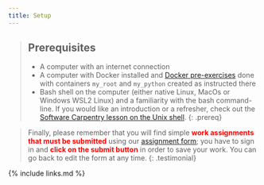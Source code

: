 ```yaml
---
title: Setup
---
```


> ## Prerequisites
>
> * A computer with an internet connection
> * A computer with Docker installed and [Docker pre-exercises](https://cms-opendata-workshop.github.io/workshop2023-lesson-docker/) done with containers `my_root` and `my_python` created as instructed there
> * Bash shell on the computer (either native Linux, MacOs or Windows WSL2 Linux) and a familiarity with the bash command-line. If you would like an introduction or a refresher,
> check out the [Software Carpentry lesson on the Unix shell](https://swcarpentry.github.io/shell-novice/).
{: .prereq}

> Finally, please remember that you will find simple <strong style="color: red;">work assignments that must be submitted</strong> using our [assignment form]( https://forms.gle/7YYRv6ZCTfRYiocr7); you have to sign in and <strong style="color: red;">click on the submit button</strong> in order to save your work.  You can go back to edit the form at any time.
{: .testimonial}


{% include links.md %}
